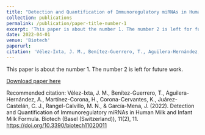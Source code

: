 ```yaml
---
title: "Detection and Quantification of Immunoregulatory miRNAs in Human Milk and Infant Milk Formula "
collection: publications
permalink: /publication/paper-title-number-1
excerpt: 'This paper is about the number 1. The number 2 is left for future work.'
date: 2022-04-01
venue: 'Biotech'
paperurl:
citation: 'Vélez-Ixta, J. M., Benítez-Guerrero, T., Aguilera-Hernández, A., Martínez-Corona, H., Corona-Cervantes, K., Juárez-Castelán, C. J., Rangel-Calvillo, M. N., & García-Mena, J. (2022). Detection and Quantification of Immunoregulatory miRNAs in Human Milk and Infant Milk Formula. Biotech (Basel (Switzerland)), 11(2), 11. https://doi.org/10.3390/biotech11020011'
---
```

This paper is about the number 1. The number 2 is left for future work.

[Download paper here](https://www.ncbi.nlm.nih.gov/pmc/articles/PMC9264398/)

Recommended citation: Vélez-Ixta, J. M., Benítez-Guerrero, T., Aguilera-Hernández, A., Martínez-Corona, H., Corona-Cervantes, K., Juárez-Castelán, C. J., Rangel-Calvillo, M. N., & García-Mena, J. (2022). Detection and Quantification of Immunoregulatory miRNAs in Human Milk and Infant Milk Formula. Biotech (Basel (Switzerland)), 11(2), 11. https://doi.org/10.3390/biotech11020011
